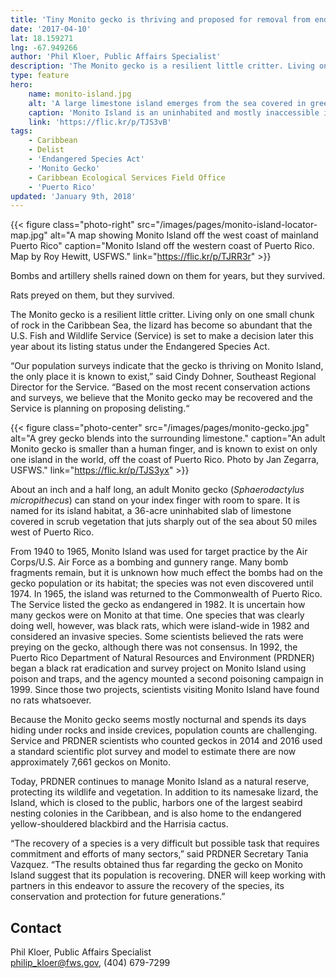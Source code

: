 ```yaml
---
title: 'Tiny Monito gecko is thriving and proposed for removal from endangered species list'
date: '2017-04-10'
lat: 18.159271
lng: -67.949266
author: 'Phil Kloer, Public Affairs Specialist'
description: 'The Monito gecko is a resilient little critter. Living only on one small chunk of rock in the Caribbean Sea, the lizard has become so abundant that the U.S. Fish and Wildlife Service (Service) is set to make a decision later this year about its listing status under the Endangered Species Act.'
type: feature
hero:
    name: monito-island.jpg
    alt: 'A large limestone island emerges from the sea covered in green vegetation.'
    caption: 'Monito Island is an uninhabited and mostly inaccessible island of only about 36 acres. It lies west of Puerto Rico and was designated a U.S. National Natural Landmark in 1975. Photo by USFWS.'
    link: 'https://flic.kr/p/TJS3vB'
tags:
    - Caribbean
    - Delist
    - 'Endangered Species Act'
    - 'Monito Gecko'
    - Caribbean Ecological Services Field Office
    - 'Puerto Rico'
updated: 'January 9th, 2018'
---
```


{{< figure class="photo-right" src="/images/pages/monito-island-locator-map.jpg" alt="A map showing Monito Island off the west coast of mainland Puerto Rico" caption="Monito Island off the western coast of Puerto Rico. Map by Roy Hewitt, USFWS." link="https://flic.kr/p/TJRR3r" >}}

Bombs and artillery shells rained down on them for years, but they survived.

Rats preyed on them, but they survived.

The Monito gecko is a resilient little critter. Living only on one small chunk of rock in the Caribbean Sea, the lizard has become so abundant that the U.S. Fish and Wildlife Service (Service) is set to make a decision later this year about its listing status under the Endangered Species Act.

“Our population surveys indicate that the gecko is thriving on Monito Island, the only place it is known to exist,” said Cindy Dohner, Southeast Regional Director for the Service. “Based on the most recent conservation actions and surveys, we believe that the Monito gecko may be recovered and the Service is planning on proposing delisting.“

{{< figure class="photo-center" src="/images/pages/monito-gecko.jpg" alt="A grey gecko blends into the surrounding limestone." caption="An adult Monito gecko is smaller than a human finger, and is known to exist on only one island in the world, off the coast of Puerto Rico. Photo by Jan Zegarra, USFWS." link="https://flic.kr/p/TJS3yx" >}}

About an inch and a half long, an adult Monito gecko (*Sphaerodactylus micropithecus*) can stand on your index finger with room to spare. It is named for its island habitat, a 36-acre uninhabited slab of limestone covered in scrub vegetation that juts sharply out of the sea about 50 miles west of Puerto Rico.

From 1940 to 1965, Monito Island was used for target practice by the Air Corps/U.S. Air Force as a bombing and gunnery range.  Many bomb fragments remain, but it is unknown how much effect the bombs had on the gecko population or its habitat; the species was not even discovered until 1974. In 1965, the island was returned to the Commonwealth of Puerto Rico.
The Service listed the gecko as endangered in 1982. It is uncertain how many geckos were on Monito at that time. One species that was clearly doing well, however, was black rats, which were island-wide in 1982 and considered an invasive species. Some scientists believed the rats were preying on the gecko, although there was not consensus. In 1992, the Puerto Rico Department of Natural Resources and Environment (PRDNER) began a black rat eradication and survey project on Monito Island using poison and traps, and the agency mounted a second poisoning campaign in 1999. Since those two projects, scientists visiting Monito Island have found no rats whatsoever.

Because the Monito gecko seems mostly nocturnal and spends its days hiding under rocks and inside crevices, population counts are challenging. Service and PRDNER scientists who counted geckos in 2014 and 2016 used a standard scientific plot survey and model to estimate there are now approximately 7,661 geckos on Monito.

Today, PRDNER continues to manage Monito Island as a natural reserve, protecting its wildlife and vegetation.  In addition to its namesake lizard, the Island, which is closed to the public, harbors one of the largest seabird nesting colonies in the Caribbean, and is also home to the endangered yellow-shouldered blackbird and the Harrisia cactus.

“The recovery of a species is a very difficult but possible task that requires commitment and efforts of many sectors,” said PRDNER Secretary Tania Vazquez. “The results obtained thus far regarding the gecko on Monito Island suggest that its population is recovering.  DNER will keep working with partners in this endeavor to assure the recovery of the species, its conservation and protection for future generations.”

## Contact

Phil Kloer, Public Affairs Specialist  
[philip_kloer@fws.gov](mailto:philip_kloer@fws.gov), (404) 679-7299

